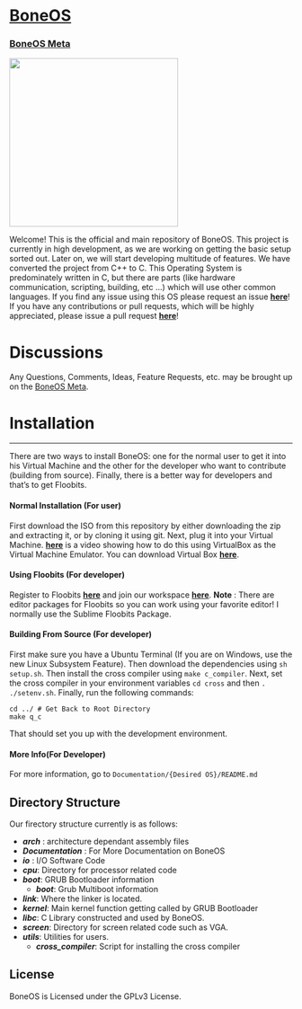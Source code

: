 # [BoneOS](https://BoneOS.org)

### [BoneOS Meta](https://meta.boneos.org/)

<img src="https://i.imgur.com/H6ixAr4.png" width="300" height="300" />

Welcome! This is the official and main repository of BoneOS. This project is currently in high development, as we are working on getting the basic setup sorted out. Later on, we will start developing multitude of features. We have converted the project from C++ to C. This Operating System is predominately written in C, but there are parts (like hardware communication, scripting, building, etc ...) which will use other common languages. If you find any issue using this OS please request an issue [**here**](https://meta.boneos.org/)! If you have any contributions or pull requests, which will be highly appreciated, please issue a pull request [**here**](https://github.com/Bone-Project/BoneOS/pulls)! 

# Discussions

Any Questions, Comments, Ideas, Feature Requests, etc. may be brought up on the [BoneOS Meta](https://meta.boneos.org/).

# Installation
---

There are two ways to install BoneOS: one for the normal user to get it into his Virtual Machine and the other for the developer who want to contribute (building from source). Finally, there is a better way for developers and that’s to get Floobits.

#### Normal Installation (For user)
  First download the ISO from this repository by either downloading the zip and extracting it, or by cloning it using git. Next, plug it into your Virtual Machine. [**here**](https://www.youtube.com/watch?v=gNfntwnkvzo&feature=youtu.be) is a video showing how to do this using VirtualBox as the Virtual Machine Emulator. You can download Virtual Box [**here**](https://www.virtualbox.org/).
  

#### Using Floobits (For developer)
 Register to Floobits [**here**](https://floobits.com) and join our workspace [**here**](https://floobits.com/aboga/BoneOS). **Note** : There are editor packages for Floobits so you can work using your favorite editor! I normally use the Sublime Floobits Package.
 
#### Building From Source (For developer)

 First make sure you have a Ubuntu Terminal (If you are on Windows, use the new Linux Subsystem Feature). Then download the dependencies using `sh setup.sh`. Then install the cross compiler using `make c_compiler`. Next, set the cross compiler in your environment variables `cd cross` and then `. ./setenv.sh`. Finally, run the following commands:
 ```
 cd ../ # Get Back to Root Directory
 make q_c
 ```
 That should set you up with the development environment.
 
#### More Info(For Developer)
For more information, go to `Documentation/{Desired OS}/README.md`
 
Directory Structure
----
Our firectory structure currently is as follows:

- ***arch*** : architecture dependant assembly files
- ***Documentation*** : For More Documentation on BoneOS
- ***io*** : I/O Software Code
- ***cpu***: Directory for processor related code
- ***boot***: GRUB Bootloader information 
   - ***boot***: Grub Multiboot information
- ***link***: Where the linker is located.
- ***kernel***: Main kernel function getting called by GRUB Bootloader
- ***libc***: C Library constructed and used by BoneOS.
- ***screen***: Directory for screen related code such as VGA.
- ***utils***: Utilities for users.
   - ***cross_compiler***: Script for installing the cross compiler

License
---

BoneOS is Licensed under the GPLv3 License.
